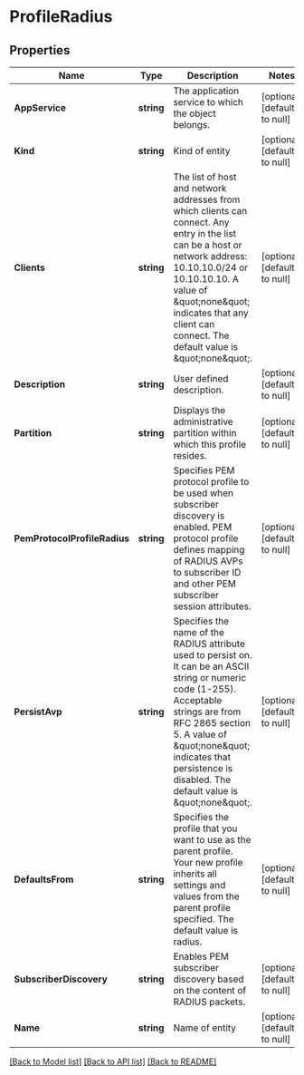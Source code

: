 # ProfileRadius

## Properties
Name | Type | Description | Notes
------------ | ------------- | ------------- | -------------
**AppService** | **string** | The application service to which the object belongs. | [optional] [default to null]
**Kind** | **string** | Kind of entity | [optional] [default to null]
**Clients** | **string** | The list of host and network addresses from which clients can connect. Any entry in the list can be a host or network address: 10.10.10.0/24 or 10.10.10.10. A value of \&quot;none\&quot; indicates that any client can connect. The default value is \&quot;none\&quot;. | [optional] [default to null]
**Description** | **string** | User defined description. | [optional] [default to null]
**Partition** | **string** | Displays the administrative partition within which this profile resides. | [optional] [default to null]
**PemProtocolProfileRadius** | **string** | Specifies PEM protocol profile to be used when subscriber discovery is enabled. PEM protocol profile defines mapping of RADIUS AVPs to subscriber ID and other PEM subscriber session attributes. | [optional] [default to null]
**PersistAvp** | **string** | Specifies the name of the RADIUS attribute used to persist on. It can be an ASCII string or numeric code (1-255). Acceptable strings are from RFC 2865 section 5. A value of \&quot;none\&quot; indicates that persistence is disabled. The default value is \&quot;none\&quot;. | [optional] [default to null]
**DefaultsFrom** | **string** | Specifies the profile that you want to use as the parent profile. Your new profile inherits all settings and values from the parent profile specified. The default value is radius. | [optional] [default to null]
**SubscriberDiscovery** | **string** | Enables PEM subscriber discovery based on the content of RADIUS packets. | [optional] [default to null]
**Name** | **string** | Name of entity | [optional] [default to null]

[[Back to Model list]](../README.md#documentation-for-models) [[Back to API list]](../README.md#documentation-for-api-endpoints) [[Back to README]](../README.md)


